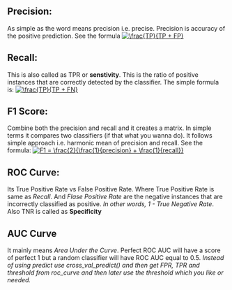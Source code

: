 ## Precision:
As simple as the word means precision i.e. precise. Precision is accuracy of the positive prediction. See the formula
<a href="https://www.codecogs.com/eqnedit.php?latex=\frac{TP}{TP&space;&plus;&space;FP}" target="_blank"><img src="https://latex.codecogs.com/svg.latex?\frac{TP}{TP&space;&plus;&space;FP}" title="\frac{TP}{TP + FP}" /></a> 

## Recall:
This is also called as TPR or **senstivity**.
This is the ratio of positive instances that are correctly detected by the classifier. The simple formula is:
<a href="https://www.codecogs.com/eqnedit.php?latex=\frac{TP}{TP&space;&plus;&space;FN}" target="_blank"><img src="https://latex.codecogs.com/svg.latex?\frac{TP}{TP&space;&plus;&space;FN}" title="\frac{TP}{TP + FN}" /></a>

## F1 Score:
Combine both the precision and recall and it creates a matrix. In simple terms it compares two classifiers (if that what you wanna do). It follows simple approach i.e. harmonic mean of precision and recall. See the formula:
<a href="https://www.codecogs.com/eqnedit.php?latex=F1&space;=&space;\frac{2}{\frac{1}{precision}&space;&plus;&space;\frac{1}{recall}}" target="_blank"><img src="https://latex.codecogs.com/svg.latex?F1&space;=&space;\frac{2}{\frac{1}{precision}&space;&plus;&space;\frac{1}{recall}}" title="F1 = \frac{2}{\frac{1}{precision} + \frac{1}{recall}}" /></a>

## ROC Curve:
Its True Positive Rate vs False Positive Rate. 
Where True Positive Rate is same as *Recall*. 
And *Flase Positive Rate* are the negative instances that are incorrectly classified as positive.
*In other words, 1 - True Negative Rate*. Also TNR is called as **Specificity**

## AUC Curve
It mainly means *Area Under the Curve*. Perfect ROC AUC will have a score of perfect 1 but a random classifier will have ROC AUC equal to 0.5.
*Instead of using predict use cross_val_predict() and then get FPR, TPR and threshold from roc_curve and then later use the threshold which you like or needed.*